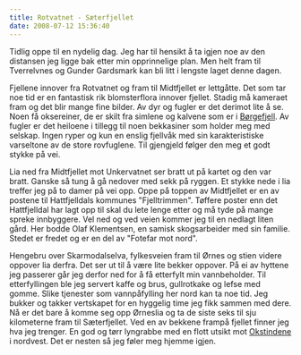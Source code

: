 ```yaml
---
title: Rotvatnet - Sæterfjellet
date: 2008-07-12 15:36:40
---
```


Tidlig oppe til en nydelig dag. Jeg har til hensikt å ta igjen noe av den distansen jeg ligge bak etter min opprinnelige plan. Men helt fram til Tverrelvnes og Gunder Gardsmark kan bli litt i lengste laget denne dagen.

Fjellene innover fra Rotvatnet og fram til Midtfjellet er lettgåtte. Det som tar noe tid er en fantastisk rik blomsterflora innover fjellet. Stadig må kameraet fram og det blir mange fine bilder. Av dyr og fugler er det derimot lite å se. Noen få oksereiner, de er skilt fra simlene og kalvene som er i <a href="http://www.susendal.no/Borgefjell.html">Børgefjell</a>. Av fugler er det heiloene i tillegg til noen bekkasiner som holder meg med selskap. Ingen ryper og kun en enslig fjellvåk med sin karakteristiske  varseltone av de store rovfuglene. Til gjengjeld følger den meg et godt stykke på vei.

Lia ned fra Midtfjellet mot Unkervatnet ser bratt ut på kartet og den var bratt. Ganske så tung å gå nedover med sekk på ryggen. Et stykke nede i lia treffer jeg på to damer på vei opp. Oppe på toppen av Midtfjellet er en av postene til Hattfjelldals kommunes "Fjelltrimmen". Tøffere poster enn det Hattfjelldal har lagt opp til skal du lete lenge etter og må tyde på mange spreke innbyggere. Vel ned og ved veien kommer jeg til en nedlagt liten gård. Her bodde Olaf Klementsen, en samisk skogsarbeider med sin familie. Stedet er fredet og er en del av "Fotefar mot nord".

Hengebru over Skarmodalselva, fylkesveien fram til Ørnes og stien videre oppover lia derfra. Det ser ut til å være lite bekker oppover. På ei av hyttene jeg passerer går jeg derfor ned for å få etterfylt min vannbeholder. Til etterfyllingen ble jeg servert kaffe og brus, gullrotkake og lefse med gomme. Slike tjenester som vannpåfylling her nord kan ta noe tid. Jeg bukker og takker vertskapet for en hyggelig time jeg fikk sammen med dere. Nå er det bare å komme seg opp Ørneslia og ta de siste seks til sju kilometerne fram til Sæterfjellet. Ved en av bekkene frampå fjellet finner jeg hva jeg trenger. En god og tørr lyngrabbe med en flott utsikt mot <a href="http://home.online.no/~oe-aase/okstindene.htm">Okstindene</a> i nordvest. Det er nesten så jeg føler meg hjemme igjen.

